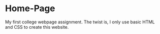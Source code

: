 # Home-Page
My first college webpage assignment.
The twist is, I only use basic HTML and CSS to create this website.
